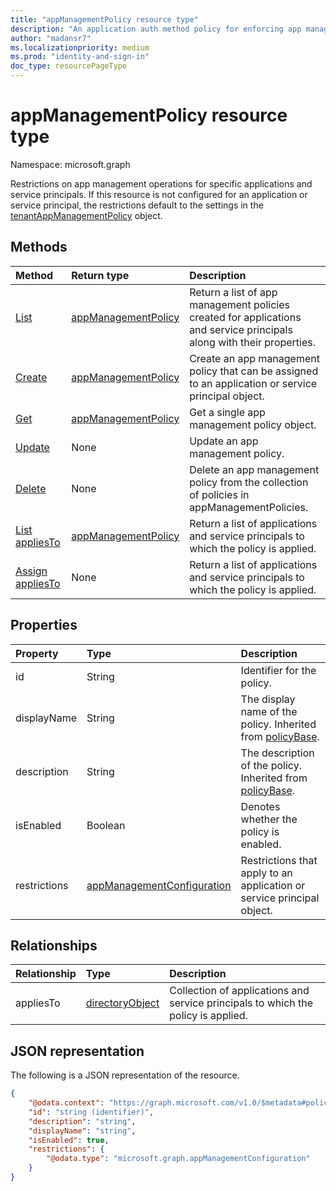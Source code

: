 ```yaml
---
title: "appManagementPolicy resource type"
description: "An application auth method policy for enforcing app management restrictions on specific applications or service principals."
author: "madansr7"
ms.localizationpriority: medium
ms.prod: "identity-and-sign-in"
doc_type: resourcePageType
---
```


# appManagementPolicy resource type

Namespace: microsoft.graph

Restrictions on app management operations for specific applications and service principals. If this resource is not configured for an application or service principal, the restrictions default to the settings in the [tenantAppManagementPolicy](tenantappmanagementpolicy.md) object.

## Methods

| Method                                                         | Return type                                                                | Description                                                                                                            |
| :------------------------------------------------------------- | :------------------------------------------------------------------------- | :--------------------------------------------------------------------------------------------------------------------- |
| [List](../api/appManagementPolicy-list.md)      | [appManagementPolicy](../resources/appManagementPolicy.md) | Return a list of app management policies created for applications and service principals along with their properties. |
| [Create](../api/appManagementPolicy-post.md)    | [appManagementPolicy](../resources/appManagementPolicy.md) | Create an app management policy that can be assigned to an application or service principal object.                   |
| [Get](../api/appManagementPolicy-get.md)       | [appManagementPolicy](../resources/appManagementPolicy.md) | Get a single app management policy object.                                                                            |
| [Update](../api/appManagementPolicy-update.md) | None                                                                       | Update an app management policy.                                                                                      |
| [Delete](../api/appManagementPolicy-delete.md) | None                                                                       | Delete an app management policy from the collection of policies in appManagementPolicies.                             |
| [List appliesTo](../api/appManagementPolicy-list-appliesTo.md)| [appManagementPolicy](../resources/appManagementPolicy.md)|Return a list of applications and service principals to which the policy is applied. |
| [Assign appliesTo](../api/appManagementPolicy-post-appliesTo.md)| None |Return a list of applications and service principals to which the policy is applied. |

## Properties

| Property     | Type                                                        | Description                                                            |
| :----------- | :---------------------------------------------------------- | :--------------------------------------------------------------------- |
| id           | String                                                      | Identifier for the policy.                                                 |
| displayName  | String                                                      | The display name of the policy. Inherited from [policyBase](policybase.md).                                        |
| description  | String                                                      | The description of the policy. Inherited from [policyBase](policybase.md).                                         |
| isEnabled    | Boolean                                                     | Denotes whether the policy is enabled.                                      |
| restrictions | [appManagementConfiguration](appManagementConfiguration.md) | Restrictions that apply to an application or service principal object. |

## Relationships

| Relationship | Type                                  | Description                                                                         |
| :----------- | :------------------------------------ | :---------------------------------------------------------------------------------- |
| appliesTo    | [directoryObject](directoryobject.md) | Collection of applications and service principals to which the policy is applied. |

## JSON representation

The following is a JSON representation of the resource.

<!-- {
  "blockType": "resource",
  "keyProperty": "id",
  "@odata.type": "microsoft.graph.appManagementPolicy",
  "baseType": "microsoft.graph.policyBase",
  "openType": false
}
-->

```json
{
    "@odata.context": "https://graph.microsoft.com/v1.0/$metadata#policies/appManagementPolicies",
    "id": "string (identifier)",
    "description": "string",
    "displayName": "string",
    "isEnabled": true,
    "restrictions": {
        "@odata.type": "microsoft.graph.appManagementConfiguration"
    }
}
```
